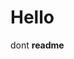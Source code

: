 <!DOCTYPE html>
<html>
  <body>
    <h1>Hello</h1>
    <p>dont <strong>readme</strong></p>
  </body>
</html>
